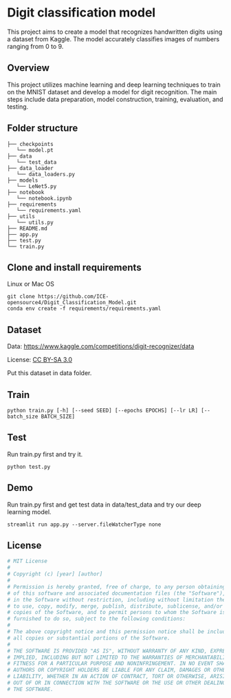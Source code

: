 # Digit classification model
This project aims to create a model that recognizes handwritten digits using a dataset from Kaggle.
The model accurately classifies images of numbers ranging from 0 to 9.
## Overview

This project utilizes machine learning and deep learning techniques to train on the MNIST dataset and develop a model for digit recognition. The main steps include data preparation, model construction, training, evaluation, and testing.

## Folder structure

```
├── checkpoints
   └── model.pt
├── data
   └── test_data
├── data_loader
   └── data_loaders.py
├── models
   └── LeNet5.py
├── notebook
   └── notebook.ipynb
├── requirements
   └── requirements.yaml
├── utils
   └── utils.py
├── README.md
├── app.py
├── test.py
└── train.py
```

## Clone and install requirements

Linux or Mac OS
```
git clone https://github.com/ICE-opensource4/Digit_Classification_Model.git
conda env create -f requirements/requirements.yaml
```

## Dataset

Data: https://www.kaggle.com/competitions/digit-recognizer/data

License: [CC BY-SA 3.0](https://creativecommons.org/licenses/by-sa/3.0/)

Put this dataset in data folder.

## Train

```
python train.py [-h] [--seed SEED] [--epochs EPOCHS] [--lr LR] [--batch_size BATCH_SIZE]
```

## Test

Run train.py first and try it.
```
python test.py
```

## Demo

Run train.py first and get test data in data/test_data and try our deep learning model.
```
streamlit run app.py --server.fileWatcherType none
```


## License

```python
# MIT License
#
# Copyright (c) [year] [author]
#
# Permission is hereby granted, free of charge, to any person obtaining a copy
# of this software and associated documentation files (the "Software"), to deal
# in the Software without restriction, including without limitation the rights
# to use, copy, modify, merge, publish, distribute, sublicense, and/or sell
# copies of the Software, and to permit persons to whom the Software is
# furnished to do so, subject to the following conditions:
#
# The above copyright notice and this permission notice shall be included in
# all copies or substantial portions of the Software.
#
# THE SOFTWARE IS PROVIDED "AS IS", WITHOUT WARRANTY OF ANY KIND, EXPRESS OR
# IMPLIED, INCLUDING BUT NOT LIMITED TO THE WARRANTIES OF MERCHANTABILITY,
# FITNESS FOR A PARTICULAR PURPOSE AND NONINFRINGEMENT. IN NO EVENT SHALL THE
# AUTHORS OR COPYRIGHT HOLDERS BE LIABLE FOR ANY CLAIM, DAMAGES OR OTHER
# LIABILITY, WHETHER IN AN ACTION OF CONTRACT, TORT OR OTHERWISE, ARISING FROM,
# OUT OF OR IN CONNECTION WITH THE SOFTWARE OR THE USE OR OTHER DEALINGS IN
# THE SOFTWARE.
```
